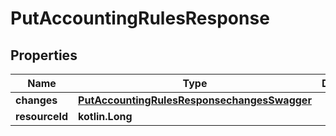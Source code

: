 
# PutAccountingRulesResponse

## Properties
| Name | Type | Description | Notes |
| ------------ | ------------- | ------------- | ------------- |
| **changes** | [**PutAccountingRulesResponsechangesSwagger**](PutAccountingRulesResponsechangesSwagger.md) |  |  [optional] |
| **resourceId** | **kotlin.Long** |  |  [optional] |



